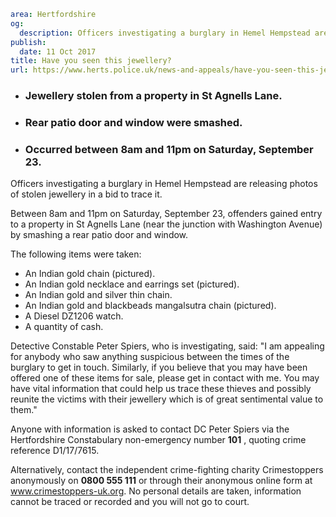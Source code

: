 ```yaml
area: Hertfordshire
og:
  description: Officers investigating a burglary in Hemel Hempstead are releasing photos of stolen jewellery in a bid to trace it.
publish:
  date: 11 Oct 2017
title: Have you seen this jewellery?
url: https://www.herts.police.uk/news-and-appeals/have-you-seen-this-jewellery
```

* ### Jewellery stolen from a property in St Agnells Lane.

 * ### Rear patio door and window were smashed.

 * ### Occurred between 8am and 11pm on Saturday, September 23.

Officers investigating a burglary in Hemel Hempstead are releasing photos of stolen jewellery in a bid to trace it.

Between 8am and 11pm on Saturday, September 23, offenders gained entry to a property in St Agnells Lane (near the junction with Washington Avenue) by smashing a rear patio door and window.

The following items were taken:

 * An Indian gold chain (pictured).
 * An Indian gold necklace and earrings set (pictured).
 * An Indian gold and silver thin chain.
 * An Indian gold and blackbeads mangalsutra chain (pictured).
 * A Diesel DZ1206 watch.
 * A quantity of cash.

Detective Constable Peter Spiers, who is investigating, said: "I am appealing for anybody who saw anything suspicious between the times of the burglary to get in touch. Similarly, if you believe that you may have been offered one of these items for sale, please get in contact with me. You may have vital information that could help us trace these thieves and possibly reunite the victims with their jewellery which is of great sentimental value to them."

Anyone with information is asked to contact DC Peter Spiers via the Hertfordshire Constabulary non-emergency number **101** , quoting crime reference D1/17/7615.

Alternatively, contact the independent crime-fighting charity Crimestoppers anonymously on **0800 555 111** or through their anonymous online form at www.crimestoppers-uk.org. No personal details are taken, information cannot be traced or recorded and you will not go to court.
